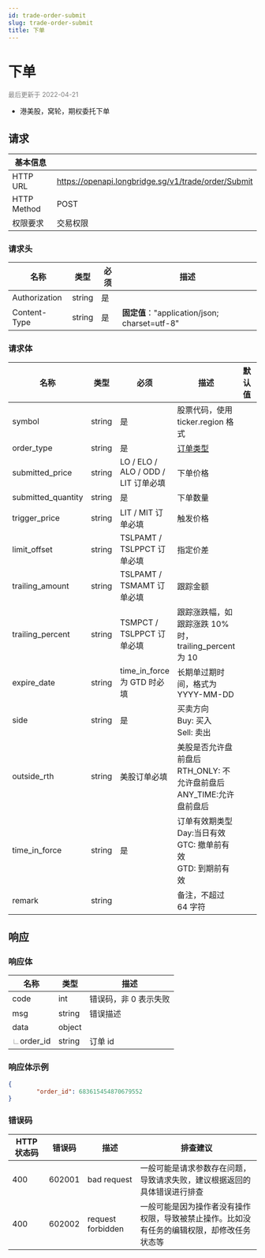 ```yaml
---
id: trade-order-submit
slug: trade-order-submit
title: 下单
---
```


#  下单

<font color='gray' size='2'>最后更新于 2022-04-21</font>

 - 港美股，窝轮，期权委托下单

## 请求

| 基本信息    |                                                     |
| ----------- | --------------------------------------------------- |
| HTTP URL    | https://openapi.longbridge.sg/v1/trade/order/Submit |
| HTTP Method | POST                                                |
| 权限要求    | 交易权限                                            |

### 请求头

| 名称          | 类型   | 必须 | 描述                                          |
| ------------- | ------ | ---- | --------------------------------------------- |
| Authorization | string | 是   |                                               |
| Content-Type  | string | 是   | **固定值**："application/json; charset=utf-8" |

### 请求体

| 名称               | 类型   | 必须                                  | 描述                                                         | 默认值 | 示例       |
| ------------------ | ------ | ------------------------------------- | ------------------------------------------------------------ | ------ | ---------- |
| symbol             | string | 是                                    | 股票代码，使用 ticker.region 格式                            |        | AAPL.US    |
| order_type         | string | 是                                    | [订单类型](../trade-definition#ordertype)                    |        | LO         |
| submitted_price    | string | LO / ELO /  ALO /  ODD / LIT 订单必填 | 下单价格                                                     |        | 388.5      |
| submitted_quantity | string | 是                                    | 下单数量                                                     |        | 100        |
| trigger_price      | string | LIT / MIT 订单必填                    | 触发价格                                                     |        | 345.2      |
| limit_offset       | string | TSLPAMT / TSLPPCT 订单必填            | 指定价差                                                     |        | 10.1       |
| trailing_amount    | string | TSLPAMT / TSMAMT 订单必填             | 跟踪金额                                                     |        | 5.9        |
| trailing_percent   | string | TSMPCT / TSLPPCT 订单必填             | 跟踪涨跌幅，如跟踪涨跌 10% 时，trailing_percent 为 10        |        | 10.3       |
| expire_date        | string | time_in_force 为 GTD 时必填           | 长期单过期时间，格式为 YYYY-MM-DD                            |        | 2022-12-05 |
| side               | string | 是                                    | 买卖方向<br/>Buy: 买入<br/>Sell: 卖出                        |        | Buy        |
| outside_rth        | string | 美股订单必填                          | 美股是否允许盘前盘后<br/>RTH_ONLY: 不允许盘前盘后<br/>ANY_TIME:允许盘前盘后 |        | RTH_ONLY   |
| time_in_force      | string | 是                                    | 订单有效期类型<br/>Day:当日有效<br/>GTC: 撤单前有效<br/>GTD: 到期前有效 |        | GTD        |
| remark             | string |                                       | 备注，不超过 64 字符                                         |        |            |


## 响应

### 响应体

| 名称                                | 类型   | 描述                  |
| ----------------------------------- | ------ | --------------------- |
| code                                | int    | 错误码，非 0 表示失败 |
| msg                                 | string | 错误描述              |
| data                                | object |                       |
| <font color="grey">∟</font>order_id | string | 订单 id               |




### 响应体示例

```json
{
        "order_id": 683615454870679552
}
```

### 错误码

| HTTP 状态码 | 错误码 | 描述              | 排查建议                                                     |
| ----------- | ------ | ----------------- | ------------------------------------------------------------ |
| 400         | 602001 | bad request       | 一般可能是请求参数存在问题，导致请求失败，建议根据返回的具体错误进行排查 |
| 400         | 602002 | request forbidden | 一般可能是因为操作者没有操作权限，导致被禁止操作。比如没有任务的编辑权限，却修改任务状态等 |
